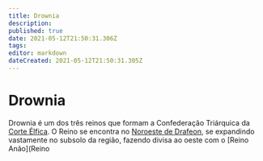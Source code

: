 ```yaml
---
title: Drownia
description: 
published: true
date: 2021-05-12T21:50:31.306Z
tags: 
editor: markdown
dateCreated: 2021-05-12T21:50:31.305Z
---
```


# Drownia
Drownia é um dos três reinos que formam a Confederação Triárquica da [Corte Élfica](/faccoes/nacoes/corte-elfica). O Reino se encontra no [Noroeste de Drafeon](/lugares/plano-material/drafeon/noroeste-de-drafeon), se expandindo vastamente no subsolo da região, fazendo divisa ao oeste com o [Reino Anão](Reino